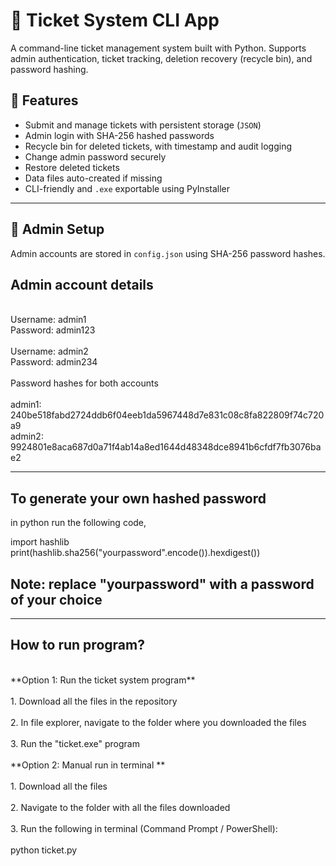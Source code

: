 # 🎫 Ticket System CLI App

A command-line ticket management system built with Python. Supports admin authentication, ticket tracking, deletion recovery (recycle bin), and password hashing.


## 🧩 Features

- Submit and manage tickets with persistent storage (`JSON`)
- Admin login with SHA-256 hashed passwords
- Recycle bin for deleted tickets, with timestamp and audit logging
- Change admin password securely
- Restore deleted tickets
- Data files auto-created if missing
- CLI-friendly and `.exe` exportable using PyInstaller

---

## 🔐 Admin Setup


Admin accounts are stored in `config.json` using SHA-256 password hashes.  

## Admin account details
</br>
Username: admin1
</br>
Password: admin123
</br>
</br>
Username: admin2
</br>
Password: admin234
</br>
</br>
Password hashes for both accounts
</br>
</br>
admin1: 240be518fabd2724ddb6f04eeb1da5967448d7e831c08c8fa822809f74c720a9
</br>
admin2: 9924801e8aca687d0a71f4ab14a8ed1644d48348dce8941b6cfdf7fb3076bae2

---

## To generate your own hashed password
in python run the following code,

import hashlib
</br>
print(hashlib.sha256("yourpassword".encode()).hexdigest())

## Note: replace "yourpassword" with a password of your choice
------------------------------------------

## How to run program?
</br>
**Option 1: Run the ticket system program**
</br>
</br>
1. Download all the files in the repository
   </br>
   </br>
2. In file explorer, navigate to the folder where you downloaded the files
 </br>
   </br>
3. Run the "ticket.exe" program
</br>
</br>
**Option 2: Manual run in terminal
**</br>
</br>
1. Download all the files
</br>
</br>
2. Navigate to the folder with all the files downloaded
</br>
</br>
3. Run the following in terminal (Command Prompt / PowerShell):
</br>
</br>
python ticket.py



